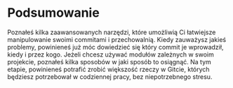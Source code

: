 # Podsumowanie
<!-- # Summary -->

Poznałeś kilka zaawansowanych narzędzi, które umożliwią Ci łatwiejsze manipulowanie swoimi commitami i przechowalnią. Kiedy zauważysz jakieś problemy, powinieneś już móc dowiedzieć się który commit je wprowadził, kiedy i przez kogo. Jeżeli chcesz używać modułów zależnych w swoim projekcie, poznałeś kilka sposobów w jaki sposób to osiągnąć. Na tym etapie, powinieneś potrafić zrobić większość rzeczy w Gitcie, których będziesz potrzebował w codziennej pracy, bez niepotrzebnego stresu.

<!-- You’ve seen a number of advanced tools that allow you to manipulate your commits and staging area more precisely. When you notice issues, you should be able to easily figure out what commit introduced them, when, and by whom. If you want to use subprojects in your project, you’ve learned a few ways to accommodate those needs. At this point, you should be able to do most of the things in Git that you’ll need on the command line day to day and feel comfortable doing so. -->


